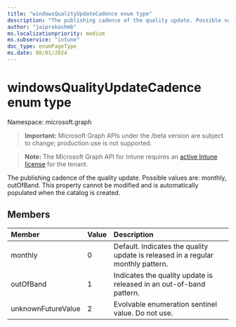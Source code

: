 ```yaml
---
title: "windowsQualityUpdateCadence enum type"
description: "The publishing cadence of the quality update. Possible values are: monthly, outOfBand. This property cannot be modified and is automatically populated when the catalog is created."
author: "jaiprakashmb"
ms.localizationpriority: medium
ms.subservice: "intune"
doc_type: enumPageType
ms.date: 08/01/2024
---
```


# windowsQualityUpdateCadence enum type

Namespace: microsoft.graph

> **Important:** Microsoft Graph APIs under the /beta version are subject to change; production use is not supported.

> **Note:** The Microsoft Graph API for Intune requires an [active Intune license](https://go.microsoft.com/fwlink/?linkid=839381) for the tenant.

The publishing cadence of the quality update. Possible values are: monthly, outOfBand. This property cannot be modified and is automatically populated when the catalog is created.

## Members
|Member|Value|Description|
|:---|:---|:---|
|monthly|0|Default. Indicates the quality update is released in a regular monthly pattern.|
|outOfBand|1|Indicates the quality update is released in an out-of-band pattern.|
|unknownFutureValue|2|Evolvable enumeration sentinel value. Do not use.|
